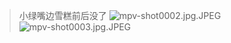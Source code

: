 > 小绿嘴边雪糕前后没了
![mpv-shot0002.jpg.JPEG](https://filebed.cellargalaxy.workers.dev/blog/spirit/響け！ユーフォニアム/S1/E06/20200905/mpv-shot0002.jpg.JPEG)  
![mpv-shot0003.jpg.JPEG](https://filebed.cellargalaxy.workers.dev/blog/spirit/響け！ユーフォニアム/S1/E06/20200905/mpv-shot0003.jpg.JPEG)
